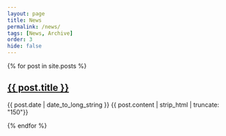 ```yaml
---
layout: page
title: News
permalink: /news/
tags: [News, Archive]
order: 3
hide: false
---
```


{% for post in site.posts %}

   <h2>
     <a href="{{ post.url }}">
       {{ post.title }}
     </a>
   </h2>
   <time datetime="{{ post.date | date: "%Y-%m-%d" }}">{{ post.date | date_to_long_string }}</time>
   {{ post.content | strip_html | truncate: "150"}}

{% endfor %}

